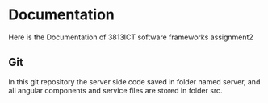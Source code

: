 # Documentation
Here is the Documentation of 3813ICT software frameworks assignment2

## Git
In this git repository the server side code saved in folder named server, and all angular components and service files are stored in folder src.


